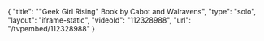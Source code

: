 {
    "title": "\"Geek Girl Rising\" Book by Cabot and Walravens",
    "type": "solo",
    "layout": "iframe-static",
    "videoId": "112328988",
    "url": "\/tvpembed\/112328988"
}